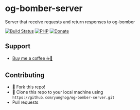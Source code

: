 # og-bomber-server
Server that receive requests and return responses to og-bomber

[![Build Status](https://img.shields.io/badge/version-v01.0-green?style=flat-square)](https://github.com/yunghog/w3bsite13locker)
[![PHP](https://img.shields.io/badge/PHP-7.x-green?style=flat-square&logo=php)](http://ogbomber.rf.gd)
[![Donate](https://img.shields.io/badge/Paypal-Donate-blue?style=flat-square&logo=paypal)](https://paypal.me/samartha890?locale.x=en_GB)

## Support
- [Buy me a coffee ☕🍪](https://paypal.me/samartha890?locale.x=en_GB)

## Contributing
- 🍴 Fork this repo!
- 👯 Clone this repo to your local machine using `https://github.com/yunghog/og-bomber-server.git`
- Pull requests
